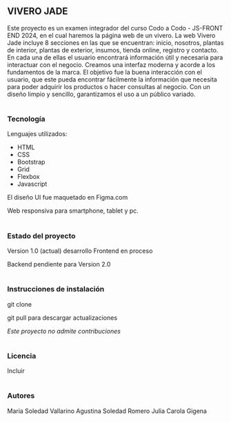 ## VIVERO JADE

Este proyecto es un examen integrador del curso Codo a Codo - JS-FRONT END 2024, en el cual haremos la página web de un vivero.
La web Vivero Jade incluye 8 secciones en las que se encuentran: inicio, nosotros, plantas de interior, plantas de exterior, insumos, tienda online, registro y contacto. 
En cada una de ellas el usuario encontrará información útil y necesaria para interactuar con el negocio.
Creamos una interfaz moderna y acorde a los fundamentos de la marca. 
El objetivo fue la buena interacción con el usuario, que este pueda encontrar fácilmente la información 
que necesita para poder adquirir los productos o hacer consultas al negocio. 
Con un diseño limpio y sencillo, garantizamos el uso a un público variado.
#
### Tecnología
Lenguajes utilizados:
- HTML
- CSS
- Bootstrap
- Grid
- Flexbox
- Javascript 

El diseño UI fue maquetado en Figma.com


Web responsiva para smartphone, tablet y pc.
#
### Estado del proyecto
Version 1.0 (actual) desarrollo Frontend en proceso


Backend pendiente para Version 2.0 
#
### Instrucciones de instalación
git clone 

git pull para descargar actualizaciones

*Este proyecto no admite contribuciones*

#
### Licencia
Incluir
#
### Autores 
Maria Soledad Vallarino
Agustina Soledad Romero
Julia Carola Gigena
